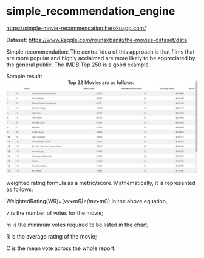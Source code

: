 # simple_recommendation_engine
https://simple-movie-recommendation.herokuapp.com/


Dataset: https://www.kaggle.com/rounakbanik/the-movies-dataset/data

Simple recommendation: The central idea of this approach is that films that are more popular and highly acclaimed are more likely to be appreciated by the general public. The      IMDB Top 250 is a good example.
 
 
 Sample result: ![Alt text](https://github.com/n-e-e-l/simple_recommendation_engine/blob/main/sample_result.JPG)


weighted rating formula as a metric/score. Mathematically, it is represented as follows:

WeightedRating(WR)=(vv+m*R)+(mv+m*C)
In the above equation,

v is the number of votes for the movie;

m is the minimum votes required to be listed in the chart;

R is the average rating of the movie;

C is the mean vote across the whole report.
